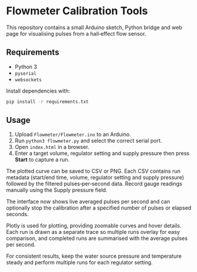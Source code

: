 # Flowmeter Calibration Tools

This repository contains a small Arduino sketch, Python bridge and web page
for visualising pulses from a hall‑effect flow sensor.

## Requirements

* Python 3
* `pyserial`
* `websockets`

Install dependencies with:

```bash
pip install -r requirements.txt
```

## Usage

1. Upload `Flowmeter/Flowmeter.ino` to an Arduino.
2. Run `python3 flowmeter.py` and select the correct serial port.
3. Open `index.html` in a browser.
4. Enter a target volume, regulator setting and supply pressure then press
   **Start** to capture a run.

The plotted curve can be saved to CSV or PNG. Each CSV contains run metadata
(start/end time, volume, regulator setting and supply pressure) followed by
the filtered pulses‑per‑second data. Record gauge readings manually using the
Supply pressure field.

The interface now shows live averaged pulses per second and can optionally stop
the calibration after a specified number of pulses or elapsed seconds.

Plotly is used for plotting, providing zoomable curves and hover details. Each
run is drawn as a separate trace so multiple runs overlay for easy comparison,
and completed runs are summarised with the average pulses per second.

For consistent results, keep the water source pressure and temperature steady
and perform multiple runs for each regulator setting.
